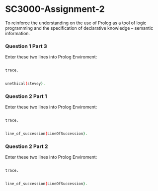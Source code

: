# SC3000-Assignment-2
To reinforce the understanding on the use of Prolog as a tool of logic programming and the specification of declarative knowledge – semantic information. 

### Question 1 Part 3
Enter these two lines into Prolog Enviroment:


```bash

trace. 

```

```bash

unethical(stevey).

```

### Question 2 Part 1
Enter these two lines into Prolog Enviroment:

```bash

trace.

```

```bash

line_of_succession(LineOfSuccession).

```

### Question 2 Part 2
Enter these two lines into Prolog Enviroment:

```bash

trace.

```

```bash

line_of_succession(LineOfSuccession).

```
